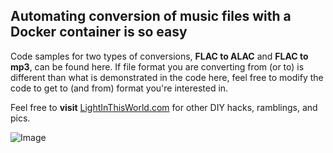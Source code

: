 ## Automating conversion of music files with a Docker container is so easy

Code samples for two types of conversions, **FLAC to ALAC** and **FLAC to mp3**, can be found here. If file format you are converting from (or to) is different than what is demonstrated in the code here, feel free to modify the code to get to (and from) format you're interested in.

Feel free to **visit** [LightInThisWorld.com](https://lightinthisworld.com) for other DIY hacks, ramblings, and pics.

![Image](https://live.staticflickr.com/65535/51989842751_46acc6462e_b.jpg)
